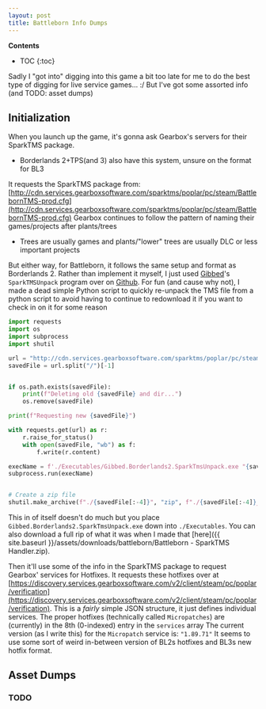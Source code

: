 ```yaml
---
layout: post
title: Battleborn Info Dumps
---
```


**Contents**
* TOC
{:toc}

Sadly I "got into" digging into this game a bit too late for me to do the best type of digging for live service games... :/
But I've got some assorted info (and TODO: asset dumps)

## Initialization
When you launch up the game, it's gonna ask Gearbox's servers for their SparkTMS package.
- Borderlands 2+TPS(and 3)  also have this system, unsure on the format for BL3

It requests the SparkTMS package from: [http://cdn.services.gearboxsoftware.com/sparktms/poplar/pc/steam/BattlebornTMS-prod.cfg](http://cdn.services.gearboxsoftware.com/sparktms/poplar/pc/steam/BattlebornTMS-prod.cfg)
Gearbox continues to follow the pattern of naming their games/projects after plants/trees
- Trees are usually games and plants/"lower" trees are usually DLC or less important projects

But either way, for Battleborn, it follows the same setup and format as Borderlands 2.
Rather than implement it myself, I just used [Gibbed](https://github.com/gibbed)'s `SparkTMSUnpack` program over on [Github](https://github.com/gibbed/Gibbed.Borderlands2/blob/master/projects/Gibbed.Borderlands2.SparkTmsUnpack/Program.cs).
For fun (and cause why not), I made a dead simple Python script to quickly re-unpack the TMS file from a python script to avoid having to continue to redownload it if you want to check in on it for some reason

```python
import requests
import os
import subprocess
import shutil

url = "http://cdn.services.gearboxsoftware.com/sparktms/poplar/pc/steam/BattlebornTMS-prod.cfg"
savedFile = url.split("/")[-1]


if os.path.exists(savedFile):
    print(f"Deleting old {savedFile} and dir...")
    os.remove(savedFile)

print(f"Requesting new {savedFile}")

with requests.get(url) as r:
    r.raise_for_status()
    with open(savedFile, "wb") as f:
        f.write(r.content)

execName = f'./Executables/Gibbed.Borderlands2.SparkTmsUnpack.exe "{savedFile}" -o'
subprocess.run(execName)


# Create a zip file
shutil.make_archive(f"./{savedFile[:-4]}", "zip", f"./{savedFile[:-4]}_unpack")
```
This in of itself doesn't do much but you place `Gibbed.Borderlands2.SparkTmsUnpack.exe` down into `./Executables`.
You can also download a full rip of what it was when I made that [here]({{ site.baseurl }}/assets/downloads/battleborn/Battleborn - SparkTMS Handler.zip).

Then it'll use some of the info in the SparkTMS package to request Gearbox' services for Hotfixes.
It requests these hotfixes over at [https://discovery.services.gearboxsoftware.com/v2/client/steam/pc/poplar/verification](https://discovery.services.gearboxsoftware.com/v2/client/steam/pc/poplar/verification).
This is a *fairly* simple JSON structure, it just defines individual services.
The proper hotfixes (technically called `Micropatches`) are (currently) in the 8th (0-indexed) entry in the `services` array
The current version (as I write this) for the `Micropatch` service is: `"1.89.71"`
It seems to use some sort of weird in-between version of BL2s hotfixes and BL3s new hotfix format.


## Asset Dumps

### TODO